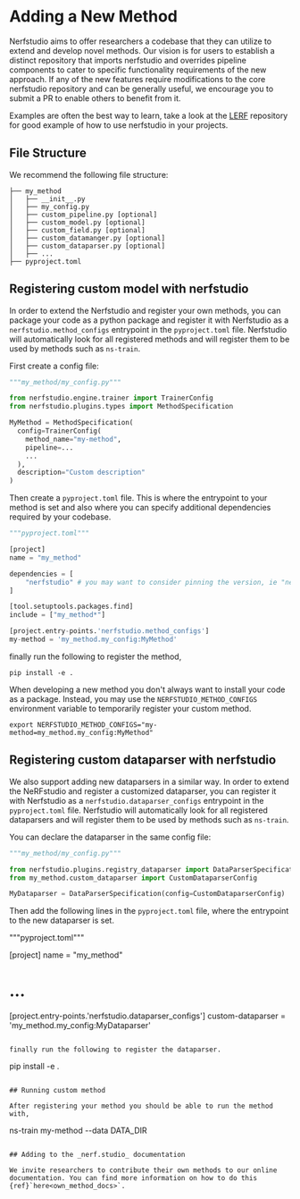 # Adding a New Method

Nerfstudio aims to offer researchers a codebase that they can utilize to extend and develop novel methods. Our vision is for users to establish a distinct repository that imports nerfstudio and overrides pipeline components to cater to specific functionality requirements of the new approach. If any of the new features require modifications to the core nerfstudio repository and can be generally useful, we encourage you to submit a PR to enable others to benefit from it.

Examples are often the best way to learn, take a look at the [LERF](https://github.com/kerrj/lerf) repository for good example of how to use nerfstudio in your projects.

## File Structure

We recommend the following file structure:

```
├── my_method
│   ├── __init__.py
│   ├── my_config.py
│   ├── custom_pipeline.py [optional]
│   ├── custom_model.py [optional]
│   ├── custom_field.py [optional]
│   ├── custom_datamanger.py [optional]
│   ├── custom_dataparser.py [optional]
│   ├── ...
├── pyproject.toml
```

## Registering custom model with nerfstudio

In order to extend the Nerfstudio and register your own methods, you can package your code as a python package
and register it with Nerfstudio as a `nerfstudio.method_configs` entrypoint in the `pyproject.toml` file.
Nerfstudio will automatically look for all registered methods and will register them to be used
by methods such as `ns-train`.

First create a config file:

```python
"""my_method/my_config.py"""

from nerfstudio.engine.trainer import TrainerConfig
from nerfstudio.plugins.types import MethodSpecification

MyMethod = MethodSpecification(
  config=TrainerConfig(
    method_name="my-method",
    pipeline=...
    ...
  ),
  description="Custom description"
)
```

Then create a `pyproject.toml` file. This is where the entrypoint to your method is set and also where you can specify additional dependencies required by your codebase.

```python
"""pyproject.toml"""

[project]
name = "my_method"

dependencies = [
    "nerfstudio" # you may want to consider pinning the version, ie "nerfstudio==0.1.19"
]

[tool.setuptools.packages.find]
include = ["my_method*"]

[project.entry-points.'nerfstudio.method_configs']
my-method = 'my_method.my_config:MyMethod'
```

finally run the following to register the method,

```
pip install -e .
```

When developing a new method you don't always want to install your code as a package.
Instead, you may use the `NERFSTUDIO_METHOD_CONFIGS` environment variable to temporarily register your custom method.
```
export NERFSTUDIO_METHOD_CONFIGS="my-method=my_method.my_config:MyMethod"
```

## Registering custom dataparser with nerfstudio
We also support adding new dataparsers in a similar way. In order to extend the NeRFstudio and register a customized dataparser, you can register it with Nerfstudio as a `nerfstudio.dataparser_configs` entrypoint in the `pyproject.toml` file. Nerfstudio will automatically look for all registered dataparsers and will register them to be used by methods such as `ns-train`.

You can declare the dataparser in the same config file:
```python
"""my_method/my_config.py"""

from nerfstudio.plugins.registry_dataparser import DataParserSpecification
from my_method.custom_dataparser import CustomDataparserConfig

MyDataparser = DataParserSpecification(config=CustomDataparserConfig)
```

Then add the following lines in the `pyproject.toml` file, where the entrypoint to the new dataparser is set.

"""pyproject.toml"""

[project]
name = "my_method"

# ...

[project.entry-points.'nerfstudio.dataparser_configs']
custom-dataparser = 'my_method.my_config:MyDataparser'
```

finally run the following to register the dataparser.

```
pip install -e .
```

## Running custom method

After registering your method you should be able to run the method with,

```
ns-train my-method --data DATA_DIR
```

## Adding to the _nerf.studio_ documentation

We invite researchers to contribute their own methods to our online documentation. You can find more information on how to do this {ref}`here<own_method_docs>`.

